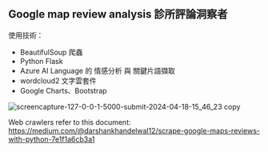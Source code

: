 ## Google map review analysis  診所評論洞察者

使用技術：   
* BeautifulSoup 爬蟲
* Python Flask
* Azure AI Language 的 情感分析 與 關鍵片語擷取
* wordcloud2 文字雲套件
* Google Charts、Bootstrap

![screencapture-127-0-0-1-5000-submit-2024-04-18-15_46_23 copy](https://github.com/cccmmmd/Googlemap-reviews-text-analytics/assets/137893455/2fc6326a-5c14-4988-80cf-5588d87381d3)


Web crawlers refer to this document:  
https://medium.com/@darshankhandelwal12/scrape-google-maps-reviews-with-python-7e1f1a6cb3a1
